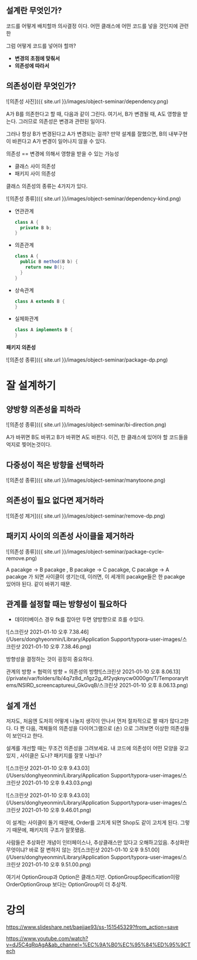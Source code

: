 ## 설계란 무엇인가?

코드를 어떻게 배치할까 의사결정 이다. 어떤 클래스에 어떤 코드를 넣을 것인지에 관련한

그럼 어떻게 코드를 넣어야 할까?

- **변경의 초점에 맞춰서**
- **의존성에 따라서**



## 의존성이란 무엇인가?

![의존성 사진]({{ site.url }}/images/object-seminar/dependency.png) 

A가 B를 의존한다고 할 때, 다음과 같이 그린다. 여기서, B가 변경될 때, A도 영향을 받는다. 그러므로 의존성은 변경과 관련된 일이다.

그러나 항상 B가 변경된다고 A가 변경되는 걸까? 만약 설계를 잘했으면, B의 내부구현이 바뀐다고 A가 변경이 일어나지 않을 수 있다.

의존성 == 변경에 의해서 영향을 받을 수 있는 가능성

- 클래스 사이 의존성
- 패키지 사이 의존성

클래스 의존성의 종류는 4가지가 있다.

![의존성 종류]({{ site.url }}/images/object-seminar/dependency-kind.png) 

- 연관관계

  ```java
  class A {
    private B b;
  }
  ```

- 의존관계

  ```java
  class A {
    public B method(B b) {
      return new B();
    }
  }
  ```

- 상속관계

  ```java
  class A extends B {
  }
  ```

- 실체화관계

  ```java
  class A implements B {
  }
  ```



**패키지 의존성**

![의존성 종류]({{ site.url }}/images/object-seminar/package-dp.png) 



# 잘 설계하기



## 양방향 의존성을 피하라

![의존성 종류]({{ site.url }}/images/object-seminar/bi-direction.png) 

A가 바뀌면 B도 바뀌고 B가 바뀌면 A도 바뀐다. 이건, 한 클래스에 있어야 할 코드들을 억지로 찢어논것이다.



## 다중성이 적은 방향을 선택하라

![의존성 종류]({{ site.url }}/images/object-seminar/manytoone.png) 



## 의존성이 필요 없다면 제거하라

![의존성 제거]({{ site.url }}/images/object-seminar/remove-dp.png) 



## 패키지 사이의 의존성 사이클을 제거하라

![의존성 종류]({{ site.url }}/images/object-seminar/package-cycle-remove.png) 

A pacakge -> B pacakge , B pacakge -> C pacakge, C pacakge -> A pacakge 가 되면 사이클이 생기는데, 이러면, 이 세개의 pacakge들은 한 pacakge 있어야 된다. 같이 바뀌기 때문.



## 관계를 설정할 때는 방향성이 필요하다

- 데이터베이스 경우 fk를 잡아만 두면 양방향으로 흐를 수있다.

![스크린샷 2021-01-10 오후 7.38.46](/Users/donghyeonmin/Library/Application Support/typora-user-images/스크린샷 2021-01-10 오후 7.38.46.png)

방향성을 결정하는 것이 굉장히 중요하다.

관계의 방향 = 협력의 방향 = 의존성의 방향![스크린샷 2021-01-10 오후 8.06.13](/private/var/folders/lb/4q7z8d_n1gz2g_4f2yqknycw0000gn/T/TemporaryItems/NSIRD_screencaptureui_GkGvqB/스크린샷 2021-01-10 오후 8.06.13.png)





## 설계 개선

저자도, 처음엔 도저히 어떻게 나눌지 생각이 안나서 먼저 절차적으로 짤 때가 많다고한다. 다 짠 다음, 객체들의 의존성을 다이어그램으로 (손) 으로 그려보면 이상한 의존성들이 보인다고 한다.

설계를 개선할 때는 무조건 의존성을 그려보세요. 내 코드에 의존성이 어떤 모양을 갖고 있지 , 사이클은 도나? 패키지를 잘못 나눴나?





![스크린샷 2021-01-10 오후 9.43.03](/Users/donghyeonmin/Library/Application Support/typora-user-images/스크린샷 2021-01-10 오후 9.43.03.png)



![스크린샷 2021-01-10 오후 9.43.03](/Users/donghyeonmin/Library/Application Support/typora-user-images/스크린샷 2021-01-10 오후 9.46.01.png)



이 설계는 사이클이 돌기 때문에, Order를 고치게 되면 Shop도 같이 고치게 된다. 그렇기 때문에, 패키지의 구조가 잘못됐음.

사람들은 추상화란 개념이 인터페이스나, 추상클래스만 있다고 오해하고있음. 추상화란 무엇이냐? 바로 잘 변하지 않는 것![스크린샷 2021-01-10 오후 9.51.00](/Users/donghyeonmin/Library/Application Support/typora-user-images/스크린샷 2021-01-10 오후 9.51.00.png)

여기서 OptionGroup과 Option은 클래스지만. OptionGroupSpecification이랑 OrderOptionGroup 보다는 OptionGroup이 더 추상적.





# 강의

https://www.slideshare.net/baejjae93/ss-151545329?from_action=save

https://www.youtube.com/watch?v=dJ5C4qRqAgA&ab_channel=%EC%9A%B0%EC%95%84%ED%95%9CTech